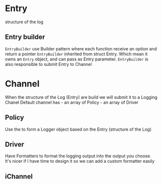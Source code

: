 
# Entry
structure of the log
## Entry builder
`EntryBuilder` use Builder pattern where each function receive an option and return a pointer
`EntryBuilder` inherited from struct Entry. Which mean it owns an `Entry` object, and can pass as Entry parameter.
`EntryBuilder` is also responsible to submit Entry to Channel

# Channel
When the structure of the Log (Entry) are build we will submit it to a Logging Chanel
Default channel has 
	- an array of Policy 
	- an array of Driver

## Policy
Use the to form a Logger object based on the Entry (structure of the Log)
## Driver
Have Formatters to format the logging output into the output you choose.
It's nicer if I have time to design it so we can add a custom formatter easily
## iChannel

